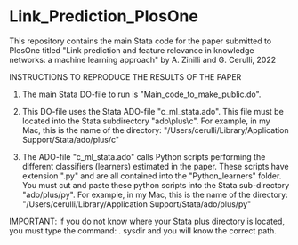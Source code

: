 # Link_Prediction_PlosOne
This repository contains the main Stata code for the paper submitted to PlosOne titled "Link prediction and feature relevance in knowledge networks: a machine learning approach" by A. Zinilli and G. Cerulli, 2022

INSTRUCTIONS TO REPRODUCE THE RESULTS OF THE PAPER

1. The main Stata DO-file to run is "Main_code_to_make_public.do".

2. This DO-file uses the Stata ADO-file "c_ml_stata.ado".
   This file must be located into the Stata subdirectory "ado\plus\c". 
   For example, in my Mac, this is the name of the directory:
   "/Users/cerulli/Library/Application Support/Stata/ado/plus/c"
   
3. The ADO-file "c_ml_stata.ado" calls Python scripts performing the different classifiers (learners) 
   estimated in the paper. These scripts have extension ".py" and are all contained into the 
   "Python_learners" folder. You must cut and paste these python scripts into the Stata 
    sub-directory "ado/plus/py". For example, in my Mac, this is the name of the directory:
   "/Users/cerulli/Library/Application Support/Stata/ado/plus/py"
   
IMPORTANT: if you do not know where your Stata plus directory is located, you must type the command:
. sysdir
and you will know the correct path. 
